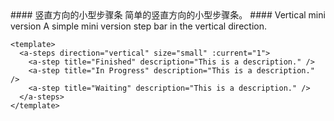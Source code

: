 <cn>
#### 竖直方向的小型步骤条
简单的竖直方向的小型步骤条。
</cn>

<us>
#### Vertical mini version
A simple mini version step bar in the vertical direction.
</us>

```tpl
<template>
  <a-steps direction="vertical" size="small" :current="1">
    <a-step title="Finished" description="This is a description." />
    <a-step title="In Progress" description="This is a description." />
    <a-step title="Waiting" description="This is a description." />
  </a-steps>
</template>
```
